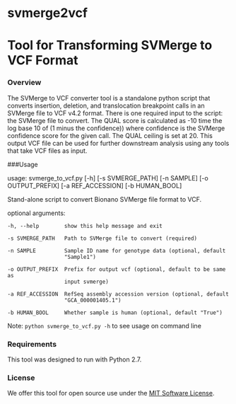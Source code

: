 # svmerge2vcf
# Tool for Transforming SVMerge to VCF Format

### Overview 
The SVMerge to VCF converter tool is a standalone python script that converts insertion, deletion, and translocation breakpoint calls in an SVMerge file to VCF v4.2 format. There is one required input to the script: the SVMerge file to convert. The QUAL score is calculated as -10 time the log base 10 of (1 minus the confidence)) where confidence is the SVMerge confidence score for the given call. The QUAL ceiling is set at 20. This output VCF file can be used for further downstream analysis using any tools that take VCF files as input.

###Usage

usage: svmerge_to_vcf.py [-h] [-s SVMERGE_PATH] [-n SAMPLE] [-o OUTPUT_PREFIX]
                         [-a REF_ACCESSION] [-b HUMAN_BOOL]

Stand-alone script to convert Bionano SVMerge file format to VCF.

optional arguments:

    -h, --help        show this help message and exit
  
    -s SVMERGE_PATH   Path to SVMerge file to convert (required)
  
    -n SAMPLE         Sample ID name for genotype data (optional, default
                      "Sample1")
                    
    -o OUTPUT_PREFIX  Prefix for output vcf (optional, default to be same as
                      input svmerge)
                    
    -a REF_ACCESSION  RefSeq assembly accession version (optional, default
                      "GCA_000001405.1")
                    
    -b HUMAN_BOOL     Whether sample is human (optional, default "True")

Note:  `python svmerge_to_vcf.py -h` to see usage on command line

### Requirements
This tool was designed to run with Python 2.7.  

### License
We offer this tool for open source use under the [MIT Software License](https://opensource.org/licenses/MIT). 
